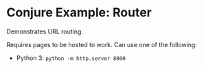 Conjure Example: Router
=======================

Demonstrates URL routing.

Requires pages to be hosted to work. Can use one of the following:

* Python 3: `python -m http.server 8000`